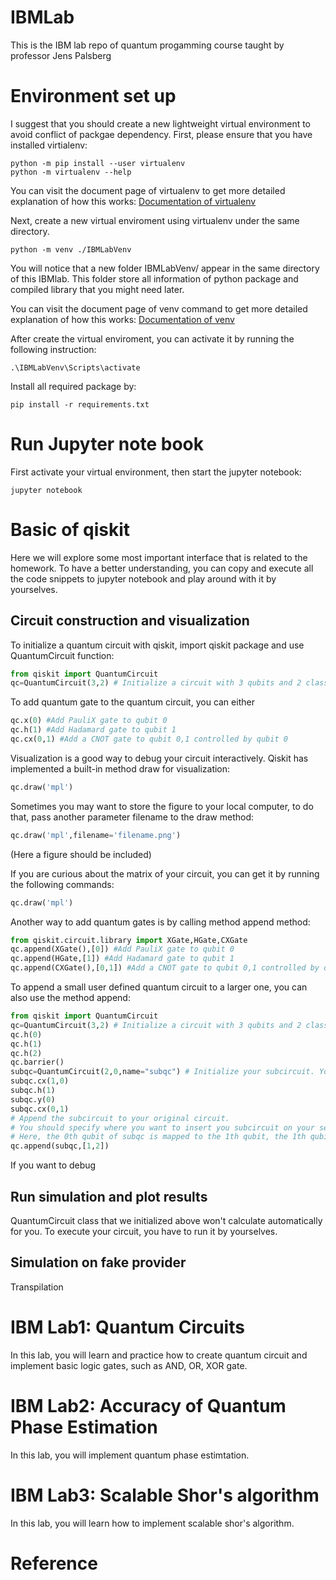 # IBMLab
This is the IBM lab repo of quantum progamming course taught by professor Jens Palsberg


# Environment set up

I suggest that you should create a new lightweight virtual environment to avoid conflict of packgae dependency.
First, please ensure that you have installed virtialenv:

```console
python -m pip install --user virtualenv
python -m virtualenv --help
```

You can visit the document page of virtualenv to get more detailed explanation of how this works:
[Documentation of virtualenv](https://virtualenv.pypa.io/en/stable/installation.html)


Next, create a new virtual enviroment using virtualenv under the same directory.

```console
python -m venv ./IBMLabVenv
```

You will notice that a new folder IBMLabVenv/ appear in the same directory of this IBMlab. This folder store all information of python package and compiled library that you might need later.


You can visit the document page of venv command to get more detailed explanation of how this works:
[Documentation of venv](https://docs.python.org/3/library/venv.html)


After create the virtual enviroment, you can activate it by running the following instruction:


```console
.\IBMLabVenv\Scripts\activate
```


Install all required package by:


```console
pip install -r requirements.txt 
```



# Run Jupyter note book


First activate your virtual environment, then start the jupyter notebook:

```console
jupyter notebook
```


# Basic of qiskit

Here we will explore some most important interface that is related to the homework. To have a better understanding, you can copy and execute all the code snippets to jupyter notebook and play around with it by yourselves.


## Circuit construction and visualization
To initialize a quantum circuit with qiskit, import qiskit package and use QuantumCircuit function:


```python
from qiskit import QuantumCircuit
qc=QuantumCircuit(3,2) # Initialize a circuit with 3 qubits and 2 classical bits
```

To add quantum gate to the quantum circuit, you can either 
```python
qc.x(0) #Add PauliX gate to qubit 0
qc.h(1) #Add Hadamard gate to qubit 1
qc.cx(0,1) #Add a CNOT gate to qubit 0,1 controlled by qubit 0
```

Visualization is a good way to debug your circuit interactively. Qiskit has implemented a built-in method draw for visualization:
```python
qc.draw('mpl')
```

Sometimes you may want to store the figure to your local computer, to do that, pass another parameter filename to the draw method:

```python
qc.draw('mpl',filename='filename.png')
```

(Here a figure should be included)


If you are curious about the matrix of your circuit, you can get it by running the following commands:

```python
qc.draw('mpl')
```




Another way to add quantum gates is by calling method append method:

```python
from qiskit.circuit.library import XGate,HGate,CXGate
qc.append(XGate(),[0]) #Add PauliX gate to qubit 0
qc.append(HGate,[1]) #Add Hadamard gate to qubit 1
qc.append(CXGate(),[0,1]) #Add a CNOT gate to qubit 0,1 controlled by qubit 0
```


To append a small user defined quantum circuit to a larger one, you can also use the method append:

```python
from qiskit import QuantumCircuit
qc=QuantumCircuit(3,2) # Initialize a circuit with 3 qubits and 2 classical bits
qc.h(0)
qc.h(1)
qc.h(2)
qc.barrier()
subqc=QuantumCircuit(2,0,name="subqc") # Initialize your subcircuit. You can label it a new name
subqc.cx(1,0)
subqc.h(1)
subqc.y(0)
subqc.cx(0,1)
# Append the subcircuit to your original circuit. 
# You should specify where you want to insert you subcircuit on your second parameter.
# Here, the 0th qubit of subqc is mapped to the 1th qubit, the 1th qubit of subqc is mapped to the 2nd qubit
qc.append(subqc,[1,2]) 
```


If you want to debug 




## Run simulation and plot results

QuantumCircuit class that we initialized above won't calculate automatically for you. To execute your circuit, you have to run it by yourselves.



## Simulation on fake provider


Transpilation




# IBM Lab1: Quantum Circuits


In this lab, you will learn and practice how to create quantum circuit and implement basic logic gates, such as AND, OR, XOR gate. 



# IBM Lab2: Accuracy of Quantum Phase Estimation


In this lab, you will implement quantum phase estimtation.



# IBM Lab3: Scalable Shor's algorithm


In this lab, you will learn how to implement scalable shor's algorithm.








# Reference


